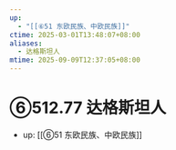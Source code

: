 ```yaml
---
up:
  - "[[⑥51 东欧民族、中欧民族]]"
ctime: 2025-03-01T13:48:07+08:00
aliases:
  - 达格斯坦人
mtime: 2025-09-09T12:37:05+08:00
---
```


# ⑥512.77 达格斯坦人

- up: [[⑥51 东欧民族、中欧民族]]

